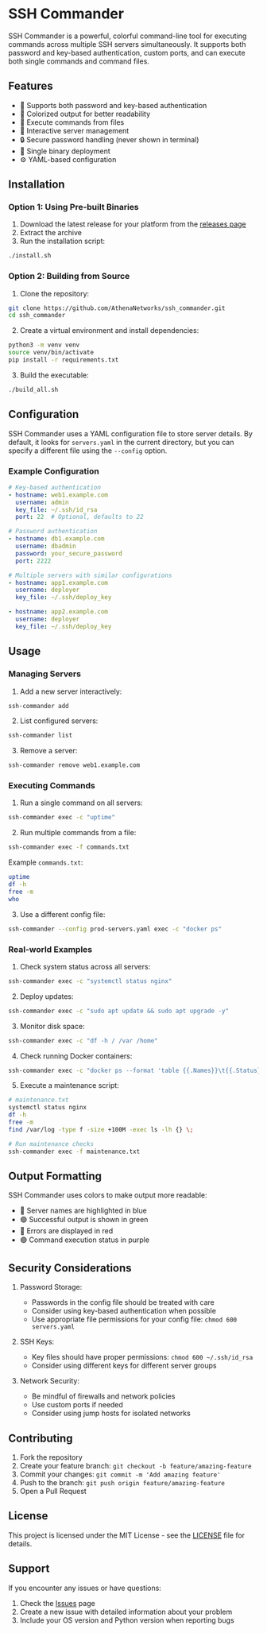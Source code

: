 # SSH Commander

SSH Commander is a powerful, colorful command-line tool for executing commands across multiple SSH servers simultaneously. It supports both password and key-based authentication, custom ports, and can execute both single commands and command files.

## Features

- 🔑 Supports both password and key-based authentication
- 🌈 Colorized output for better readability
- 📁 Execute commands from files
- 🔄 Interactive server management
- 🔒 Secure password handling (never shown in terminal)
- 🚀 Single binary deployment
- ⚙️ YAML-based configuration

## Installation

### Option 1: Using Pre-built Binaries

1. Download the latest release for your platform from the [releases page](https://github.com/AthenaNetworks/ssh_commander/releases)
2. Extract the archive
3. Run the installation script:
```bash
./install.sh
```

### Option 2: Building from Source

1. Clone the repository:
```bash
git clone https://github.com/AthenaNetworks/ssh_commander.git
cd ssh_commander
```

2. Create a virtual environment and install dependencies:
```bash
python3 -m venv venv
source venv/bin/activate
pip install -r requirements.txt
```

3. Build the executable:
```bash
./build_all.sh
```

## Configuration

SSH Commander uses a YAML configuration file to store server details. By default, it looks for `servers.yaml` in the current directory, but you can specify a different file using the `--config` option.

### Example Configuration

```yaml
# Key-based authentication
- hostname: web1.example.com
  username: admin
  key_file: ~/.ssh/id_rsa
  port: 22  # Optional, defaults to 22

# Password authentication
- hostname: db1.example.com
  username: dbadmin
  password: your_secure_password
  port: 2222

# Multiple servers with similar configurations
- hostname: app1.example.com
  username: deployer
  key_file: ~/.ssh/deploy_key

- hostname: app2.example.com
  username: deployer
  key_file: ~/.ssh/deploy_key
```

## Usage

### Managing Servers

1. Add a new server interactively:
```bash
ssh-commander add
```

2. List configured servers:
```bash
ssh-commander list
```

3. Remove a server:
```bash
ssh-commander remove web1.example.com
```

### Executing Commands

1. Run a single command on all servers:
```bash
ssh-commander exec -c "uptime"
```

2. Run multiple commands from a file:
```bash
ssh-commander exec -f commands.txt
```

Example `commands.txt`:
```bash
uptime
df -h
free -m
who
```

3. Use a different config file:
```bash
ssh-commander --config prod-servers.yaml exec -c "docker ps"
```

### Real-world Examples

1. Check system status across all servers:
```bash
ssh-commander exec -c "systemctl status nginx"
```

2. Deploy updates:
```bash
ssh-commander exec -c "sudo apt update && sudo apt upgrade -y"
```

3. Monitor disk space:
```bash
ssh-commander exec -c "df -h / /var /home"
```

4. Check running Docker containers:
```bash
ssh-commander exec -c "docker ps --format 'table {{.Names}}\t{{.Status}}\t{{.Ports}}'"
```

5. Execute a maintenance script:
```bash
# maintenance.txt
systemctl status nginx
df -h
free -m
find /var/log -type f -size +100M -exec ls -lh {} \;

# Run maintenance checks
ssh-commander exec -f maintenance.txt
```

## Output Formatting

SSH Commander uses colors to make output more readable:
- 🔵 Server names are highlighted in blue
- 🟢 Successful output is shown in green
- 🔴 Errors are displayed in red
- 🟣 Command execution status in purple

## Security Considerations

1. Password Storage:
   - Passwords in the config file should be treated with care
   - Consider using key-based authentication when possible
   - Use appropriate file permissions for your config file: `chmod 600 servers.yaml`

2. SSH Keys:
   - Key files should have proper permissions: `chmod 600 ~/.ssh/id_rsa`
   - Consider using different keys for different server groups

3. Network Security:
   - Be mindful of firewalls and network policies
   - Use custom ports if needed
   - Consider using jump hosts for isolated networks

## Contributing

1. Fork the repository
2. Create your feature branch: `git checkout -b feature/amazing-feature`
3. Commit your changes: `git commit -m 'Add amazing feature'`
4. Push to the branch: `git push origin feature/amazing-feature`
5. Open a Pull Request

## License

This project is licensed under the MIT License - see the [LICENSE](LICENSE) file for details.

## Support

If you encounter any issues or have questions:
1. Check the [Issues](https://github.com/AthenaNetworks/ssh_commander/issues) page
2. Create a new issue with detailed information about your problem
3. Include your OS version and Python version when reporting bugs
